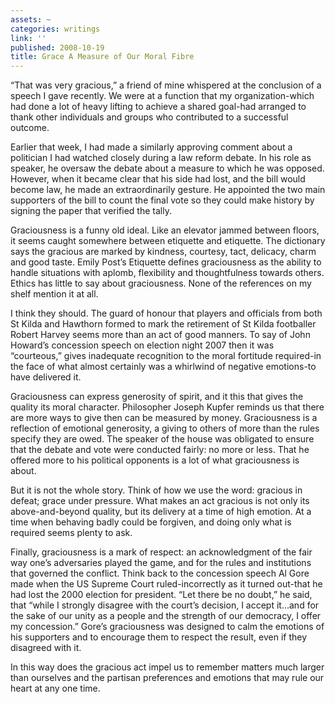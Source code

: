 ```yaml
---
assets: ~
categories: writings
link: ''
published: 2008-10-19
title: Grace A Measure of Our Moral Fibre
---
```

“That was very gracious,” a friend of mine whispered at the conclusion
of a speech I gave recently. We were at a function that my
organization-which had done a lot of heavy lifting to achieve a shared
goal-had arranged to thank other individuals and groups who contributed
to a successful outcome.

Earlier that week, I had made a similarly approving comment about a
politician I had watched closely during a law reform debate. In his role
as speaker, he oversaw the debate about a measure to which he was
opposed. However, when it became clear that his side had lost, and the
bill would become law, he made an extraordinarily gesture. He appointed
the two main supporters of the bill to count the final vote so they
could make history by signing the paper that verified the tally.

Graciousness is a funny old ideal. Like an elevator jammed between
floors, it seems caught somewhere between etiquette and etiquette. The
dictionary says the gracious are marked by kindness, courtesy, tact,
delicacy, charm and good taste. Emily Post’s Etiquette defines
graciousness as the ability to handle situations with aplomb,
flexibility and thoughtfulness towards others. Ethics has little to say
about graciousness. None of the references on my shelf mention it at
all.

I think they should. The guard of honour that players and officials from
both St Kilda and Hawthorn formed to mark the retirement of St Kilda
footballer Robert Harvey seems more than an act of good manners. To say
of John Howard’s concession speech on election night 2007 then it was
“courteous,” gives inadequate recognition to the moral fortitude
required-in the face of what almost certainly was a whirlwind of
negative emotions-to have delivered it.

Graciousness can express generosity of spirit, and it this that gives
the quality its moral character. Philosopher Joseph Kupfer reminds us
that there are more ways to give then can be measured by money.
Graciousness is a reflection of emotional generosity, a giving to others
of more than the rules specify they are owed. The speaker of the house
was obligated to ensure that the debate and vote were conducted fairly:
no more or less. That he offered more to his political opponents is a
lot of what graciousness is about.

But it is not the whole story. Think of how we use the word: gracious in
defeat; grace under pressure. What makes an act gracious is not only its
above-and-beyond quality, but its delivery at a time of high emotion. At
a time when behaving badly could be forgiven, and doing only what is
required seems plenty to ask.

Finally, graciousness is a mark of respect: an acknowledgment of the
fair way one’s adversaries played the game, and for the rules and
institutions that governed the conflict. Think back to the concession
speech Al Gore made when the US Supreme Court ruled-incorrectly as it
turned out-that he had lost the 2000 election for president. “Let there
be no doubt,” he said, that “while I strongly disagree with the court’s
decision, I accept it…and for the sake of our unity as a people and the
strength of our democracy, I offer my concession.” Gore’s graciousness
was designed to calm the emotions of his supporters and to encourage
them to respect the result, even if they disagreed with it.

In this way does the gracious act impel us to remember matters much
larger than ourselves and the partisan preferences and emotions that may
rule our heart at any one time.